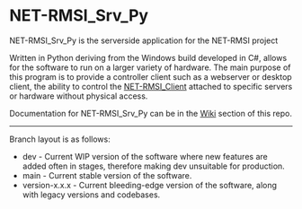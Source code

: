 # NET-RMSI_Srv_Py

NET-RMSI_Srv_Py is the serverside application for the NET-RMSI project

Written in Python deriving from the Windows build developed in C#, allows for the software to run on a larger variety of hardware. The main purpose of this program is to provide a controller client such as a webserver or desktop client, the ability to control the [NET-RMSI_Client](https://github.com/NET-RMSI/NET-RMSI_Client) attached to specific servers or hardware without physical access.


Documentation for NET-RMSI_Srv_Py can be in the [Wiki](https://github.com/NET-RMSI/NET-RMSI_Srv_Py/wiki) section of this repo.

***

Branch layout is as follows:
* dev - Current WIP version of the software where new features are added often in stages, therefore making dev unsuitable for production.
* main - Current stable version of the software.
* version-x.x.x - Current bleeding-edge version of the software, along with legacy versions and codebases.
